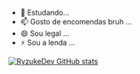 - 🔭 Estudando...
- 📫 Gosto de encomendas bruh ...
- 😄 Sou legal ...
- ⚡ Sou a lenda ...

[![RyzukeDev GitHub stats](https://github-readme-stats.vercel.app/api?username=ryzukedev)](https://github.com/anuraghazra/github-readme-stats)
